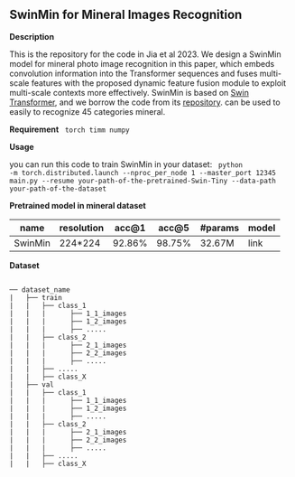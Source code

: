 ## SwinMin for Mineral Images Recognition
**Description**

This is the repository for the code in Jia et al 2023. We design a SwinMin model for mineral photo image recognition in this paper, which embeds convolution information into the Transformer sequences and fuses multi-scale features with the proposed dynamic feature fusion module to exploit multi-scale contexts more effectively. SwinMin is based on [Swin Transformer](https://arxiv.org/pdf/2103.14030.pdf), and we borrow the code from its [repository](https://github.com/microsoft/Swin-Transformer). can be used to easily to recognize 45 categories mineral.

**Requirement**
<code>
torch
timm
numpy
</code>

**Usage**

you can run this code to train SwinMin in your dataset:
<code>
python -m torch.distributed.launch --nproc_per_node 1 --master_port 12345  main.py --resume  your-path-of-the-pretrained-Swin-Tiny --data-path your-path-of-the-dataset
</code>

**Pretrained model in mineral dataset**

|name	| resolution |	acc@1 |	acc@5 |	#params	| model |
| ----- | ---------- | ------ | ----- | ------- | ----- |
| SwinMin |	224*224	| 92.86% |	98.75% |	32.67M |	link |


**Dataset**

<code>
── dataset_name                   
|   ├── train
|   |   ├── class_1
|   |   |	   ├── 1_1_images
|   |   |	   ├── 1_2_images
|   |   |	   ├── .....
|   |   ├── class_2
|   |   |	   ├── 2_1_images
|   |   |	   ├── 2_2_images
|   |   |	   ├── .....
|   |   ├── .....
|   |   ├── class_X
|   ├── val
|   |   ├── class_1
|   |   |	   ├── 1_1_images
|   |   |      ├── 1_2_images
|   |   |	   ├── .....
|   |   ├── class_2
|   |   |	   ├── 2_1_images
|   |   |	   ├── 2_2_images
|   |   |	   ├── .....
|   |	├── .....
|   |   ├── class_X
</code>
